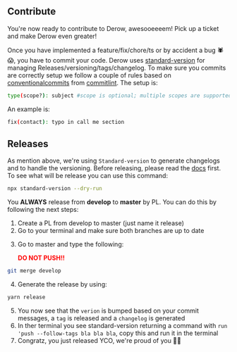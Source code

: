 ## Contribute

You're now ready to contribute to Derow, awesooeeeem! Pick up a ticket and make Derow even greater!

Once you have implemented a feature/fix/chore/ts or by accident a bug 🕷😱, you have to commit your code. Derow uses [standard-version](https://github.com/conventional-changelog/standard-version) for managing Releases/versioning/tags/changelog. To make sure you commits are correctly setup we follow a couple of rules based on [conventionalcommits](https://www.conventionalcommits.org/en/v1.0.0/) from [commitlint](https://github.com/conventional-changelog/commitlint). The setup is:

```bash
type(scope?): subject #scope is optional; multiple scopes are supported (current delimiter options: "/", "\" and ",")
```

An example is:

```bash
fix(contact): typo in call me section
```

## Releases

As mention above, we're using `Standard-version` to generate changelogs and to handle the versioning. Before releasing, please read the [docs](https://github.com/conventional-changelog/standard-version) first. To see what will be release you can use this command:

```bash
npx standard-version --dry-run
```

You **ALWAYS** release from **develop** to **master** by PL. You can do this by following the next steps:

1. Create a PL from develop to master (just name it release)
2. Go to your terminal and make sure both branches are up to date
3. <p>Go to master and type the following: </p>
   <span style="color: red; font-weight: bold;">DO NOT PUSH!!</span>

```bash
git merge develop
```

4. Generate the release by using:

```bash
yarn release
```

5. You now see that the `verion` is bumped based on your commit messages, a `tag` is released and a `changelog` is generated
6. In ther terminal you see standard-version returning a command with `run 'push --follow-tags bla bla bla`, copy this and run it in the terminal
7. Congratz, you just released YCO, we're proud of you 🥳😇
